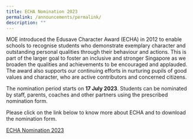 ```yaml
---
title: ECHA Nomination 2023
permalink: /announcements/permalink/
description: ""
---
```

MOE introduced the Edusave Character Award (ECHA) in 2012 to enable schools to recognise students who demonstrate exemplary character and outstanding personal qualities through their behaviour and actions. This is part of the larger goal to foster an inclusive and stronger Singapore as we broaden the qualities and achievements to be encouraged and applauded. The award also supports our continuing efforts in nurturing pupils of good values and character, who are active contributors and concerned citizens.

The nomination period starts on **17 July 2023**. Students can be nominated by staff, parents, coaches and other partners using the prescribed nomination form.

Please click on the link below to know more about ECHA and to download the nomination form.

[ECHA Nomination 2023](/learning-at-sms/student-development/character-and-citizenship-education/)